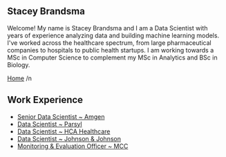 ## Stacey Brandsma

Welcome!  My name is Stacey Brandsma and I am a Data Scientist with
years of experience analyzing data and building machine learning
models.  I've worked across the healthcare spectrum, from large
pharmaceutical companies to hospitals to public health startups.  I
am working towards a MSc in Computer Science to complement my MSc in
Analytics and BSc in Biology.  

[Home](./) /n

## Work Experience
- [Senior Data Scientist ~ Amgen](./sds-amgen.md)
- [Data Scientist ~ Parsyl](./ds-parsyl.md)
- [Data Scientist ~ HCA Healthcare](./ds-hca.md)
- [Data Scientist ~ Johnson & Johnson](./ds-jj.md)
- [Monitoring & Evaluation Officer ~ MCC](./me-mcc.md)


